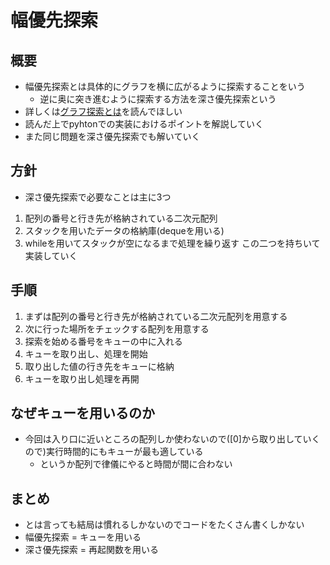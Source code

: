 # 幅優先探索
## 概要
- 幅優先探索とは具体的にグラフを横に広がるように探索することをいう
    - 逆に奥に突き進むように探索する方法を深さ優先探索という
- 詳しくは[グラフ探索とは](https://qiita.com/drken/items/4a7869c5e304883f539b#3-%E6%B7%B1%E3%81%95%E5%84%AA%E5%85%88%E6%8E%A2%E7%B4%A2-dfs-%E3%81%A8%E5%B9%85%E5%84%AA%E5%85%88%E6%8E%A2%E7%B4%A2-bfs)を読んでほしい
- 読んだ上でpyhtonでの実装におけるポイントを解説していく
- また同じ問題を深さ優先探索でも解いていく
## 方針
- 深さ優先探索で必要なことは主に3つ
1. 配列の番号と行き先が格納されている二次元配列
2. スタックを用いたデータの格納庫(dequeを用いる)
3. whileを用いてスタックが空になるまで処理を繰り返す
この二つを持ちいて実装していく
## 手順
1. まずは配列の番号と行き先が格納されている二次元配列を用意する
2. 次に行った場所をチェックする配列を用意する
3. 探索を始める番号をキューの中に入れる
4. キューを取り出し、処理を開始
5. 取り出した値の行き先をキューに格納
6. キューを取り出し処理を再開
## なぜキューを用いるのか
- 今回は入り口に近いところの配列しか使わないので([0]から取り出していくので)実行時間的にもキューが最も適している
    - というか配列で律儀にやると時間が間に合わない
## まとめ
- とは言っても結局は慣れるしかないのでコードをたくさん書くしかない
- 幅優先探索 = キューを用いる
- 深さ優先探索 = 再起関数を用いる
